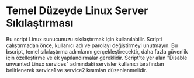 
# Temel Düzeyde Linux Server Sıkılaştırması


Bu script Linux sunucunuzu sıkılaştırmak için kullanılabilir.
Scripti çalıştırmadan önce, kullanıcı adı ve parolayı değiştirmeyi unutmayın.
Bu bscript, temel sıkılaştırma adımlarını gerçekleştirecektir, daha fazla güvenlik için özelleştirme ve ek yapılandırmalar gereklidir.
Script'te yer alan "Disable unwanted Linux services" admındaki servisler kullanıcı tarafından belirlenerek service1 ve service2 kısımları düzenlenmelidir.
